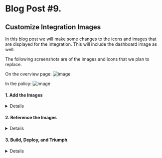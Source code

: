 # Blog Post #9.
## Customize Integration Images

In this blog post we will make some changes to the icons and images that are displayed for the integration. This will include the dashboard image as well.

The following screenshots are of the images and icons that we plan to replace.

On the overview page:
![image](https://github.com/nicpenning/Elasti-daddy/assets/5582679/16a15415-c734-4659-9bac-9eb71bb8881e)

In the policy:
![image](https://github.com/nicpenning/Elasti-daddy/assets/5582679/74b7bfaf-d5ea-4807-9a30-82f6e04144d9)


#### 1. Add the Images
<details>

First off, we need an image that represents our project in the proper formats. We can figure out what type of images we need based on the `package-spec`
for the `manifest.yml` file that we will be updating. You can learn more about the `package spec` [here](https://github.com/elastic/package-spec/blob/main/spec/integration/manifest.spec.yml).

However, we do know that we need a `.svg` file for the [icons](https://github.com/elastic/package-spec/blob/e967b740ce752c6a4f8bfe527bae3996d311ebdb/spec/integration/manifest.spec.yml#L151) and `.png` for [screenshots](https://github.com/elastic/package-spec/blob/e967b740ce752c6a4f8bfe527bae3996d311ebdb/spec/integration/manifest.spec.yml#L185).

I went ahead and used [DALL-E-2](https://openai.com/dall-e-2) to generate an image for use here. I was able to get a `.png` but then used a random website online to convert it to `.svg`.
During the converting process, I lost the color, but it will do for our example.

I have placed the images in this project under `Images`, but they need to exist in the integration under the `img` directory.

We will make a copy of the files from the `Images` directory that I have on this GitHub repository and move them to the integration with simpilfied names:

```bash
napsta@el33t-b00k-1:~/GitHub/Elasti-daddy/Images$ ls
'DALL·E 2023-07-16 13.57.28 - A baby girl feeding on a bottle from a happy man, cartoon.png'   Dashboard.png
 DALL·E-2023-07-16-13.57.28-A-baby-girl-feeding-on-a-bottle-from-a-happy-man-cartoon.svg
napsta@el33t-b00k-1:~/GitHub/Elasti-daddy/Images$ cp Dashboard.png ../Integration/elasti_daddy/img/feed_me_dashboard.png
napsta@el33t-b00k-1:~/GitHub/Elasti-daddy/Images$ cp DALL·E-2023-07-16-13.57.28-A-baby-girl-feeding-on-a-bottle-from-a-happy-man-cartoon.svg ../Integration/elasti_daddy/img/elasti_daddy_icon.svg
napsta@el33t-b00k-1:~/GitHub/Elasti-daddy/Images$ cd ../Integration/elasti_daddy/img/
napsta@el33t-b00k-1:~/GitHub/Elasti-daddy/Integration/elasti_daddy/img$ ls
elasti_daddy_icon.svg  feed_me_dashboard.png  sample-logo.svg  sample-screenshot.png
```
Move to the next step for referencing these images.

</details>

#### 2. Reference the Images
<details>

Now let us edit the `manifest.yml` file for the integration to reference the images we stored in the `img` directory. 
We can simply replace the sample icon and picture with our own:

```bash
napsta@el33t-b00k-1:~/GitHub/Elasti-daddy/Integration/elasti_daddy/img$ cd ..
napsta@el33t-b00k-1:~/GitHub/Elasti-daddy/Integration/elasti_daddy$ ls
LICENSE.txt  _dev  changelog.yml  data_stream  docs  img  manifest.yml
napsta@el33t-b00k-1:~/GitHub/Elasti-daddy/Integration/elasti_daddy$ nano manifest.yml
```

Here is a snipped version of the manifest file I modified. Simply note that I changed the `- src:` and `title` lines, respective to their proper
icon or image.

```yaml
format_version: 2.8.0
name: elasti_daddy
title: "Elasti-daddy"
version: 0.0.1
source:
  license: "Apache-2.0"
description: "This is a package for preparing and analyzing motherhood and fatherhood data for taking care of a baby. The ai>
type: integration
categories:
  - custom
conditions:
  kibana.version: "^8.7.1"
  elastic.subscription: "basic"
screenshots:
  - src: /img/feed_me_dashboard.png
    title: Feed Me Dashboard
    size: 600x600
    type: image/png
icons:
  - src: /img/elasti_daddy_icon.svg
    title: Elasti-daddy
    size: 32x32
...snipped for brevity...
```

Now we should be able to move on to testing these changes out.
  
</details>

#### 3. Build, Deploy, and Triumph
<details>

As always, let us build, deploy and see if our changes took root:

```bash
napsta@el33t-b00k-1:~/GitHub/Elasti-daddy/Integration/elasti_daddy$ elastic-package build
Build the package
README.md file rendered: /home/napsta/GitHub/Elasti-daddy/Integration/elasti_daddy/docs/README.md
Package built: /home/napsta/GitHub/Elasti-daddy/build/packages/elasti_daddy-0.0.1.zip
Done
napsta@el33t-b00k-1:~/GitHub/Elasti-daddy/Integration/elasti_daddy$ elastic-package stack up -v -d --services package-registry
2023/07/16 14:46:30 DEBUG Enable verbose logging
Boot up the Elastic stack
...snipped for brevity...
Recreating elastic-package-stack_package-registry_1 ... done
Recreating elastic-package-stack_package-registry_is_ready_1 ... done
Done
```

🎉 Success! We can now see our icons and dashboard image worked!

![image](https://github.com/nicpenning/Elasti-daddy/assets/5582679/2e0f1dca-a3b7-4d4c-9ace-ae8a3434b3ee)

![image](https://github.com/nicpenning/Elasti-daddy/assets/5582679/0ff7cf53-60a0-40a2-8ad9-d47ce42a0a21)

![image](https://github.com/nicpenning/Elasti-daddy/assets/5582679/75d20a18-6372-4d62-bc93-fef55c30b9e5)
 
</details>
